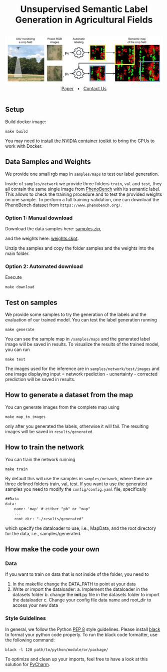 <div align="center">
    <h1>Unsupervised Semantic Label Generation in Agricultural Fields</h1>
    <br />
    <img src='pics/overview.png'>
    <a href=https://www.ipb.uni-bonn.de/wp-content/papercite-data/pdf/roggiolani2025frai.pdf>Paper</a>
    <span>&nbsp;&nbsp;•&nbsp;&nbsp;</span>
    <a href=https://github.com/PRBonn/unsemlab-ag/issues>Contact Us</a>
  <br />
  <br />
</div>

## Setup

Build docker image:

```commandline
make build
```

You may need to [install the NVIDIA container toolkit](https://docs.nvidia.com/datacenter/cloud-native/container-toolkit/latest/install-guide.html) to bring the GPUs to work with Docker.

## Data Samples and Weights

We provide one small rgb map in `samples/maps` to test our label generation.

Inside of `samples/network` we provide three folders `train`, `val` and `test`, they all contain the same single image from [PhenoBench](https://www.phenobench.org/) with its semantic label. This allows to check the training procedure and to test the provided weights on one sample. To perform a full training-validation, one can download the PhenoBench dataset from `https://www.phenobench.org/`. 

### Option 1: Manual download
Download the data samples here: [samples.zip](https://www.ipb.uni-bonn.de/html/projects/roggiolani2025frai/samples.zip),

and the weights here: [weights.ckpt](https://www.ipb.uni-bonn.de/html/projects/roggiolani2025frai/weights.ckpt).

Unzip the samples and copy the folder samples and the weights into the main folder.

### Option 2: Automated download

Execute
```commandline
make download
```

## Test on samples

We provide some samples to try the generation of the labels and the evaluation of our trained model. 
You can test the label generation running

```commandline
make generate
```

You can see the sample map in `/samples/maps` and the generated label image will be saved in results.
To visualize the results of the trained model, you can run

```commandline
make test
```

The images used for the inference are in `samples/network/test/images` and one image displaying input = network rpediction - ucnertainty - corrected prediction will be saved in results.

## How to generate a dataset from the map

You can generate images from the complete map using 

```commandline
make map_to_images
```

only after you generated the labels, otherwise it will fail. The resulting images will be saved in `results/generated`. 

## How to train the network 

You can train the network running 

```commandline
make train
```

By default this will use the samples in `samples/network`, where there are three defined folders train, val, test.
If you want to use the generated samples you need to modify the `config/config.yaml` file, specifically 

```commandline
##Data
data:
    name: 'map' # either "pb" or "map" 
    ...
    root_dir: "./results/generated"

```

which specify the dataloader to use, i.e., MapData, and the root directory for the data, i.e., samples/generated.

## How make the code your own

### Data

If you want to train on data that is not inside of the folder, you need to
 
1. In the makefile change the DATA_PATH to point at your data
2. Write or import the dataloader:
	a. Implement the dataloader in the datasets folder
	b. change the __init__.py file in the datasets folder to import the dataloader
	c. Change your config file data name and root_dir to access your new data 


### Style Guidelines

In general, we follow the Python [PEP 8](https://www.python.org/dev/peps/pep-0008/) style guidelines. Please install [black](https://pypi.org/project/black/) to format your python code properly.
To run the black code formatter, use the following command:

```commandline
black -l 120 path/to/python/module/or/package/
```

To optimize and clean up your imports, feel free to have a look at this solution for [PyCharm](https://www.jetbrains.com/pycharm/guide/tips/optimize-imports/).

